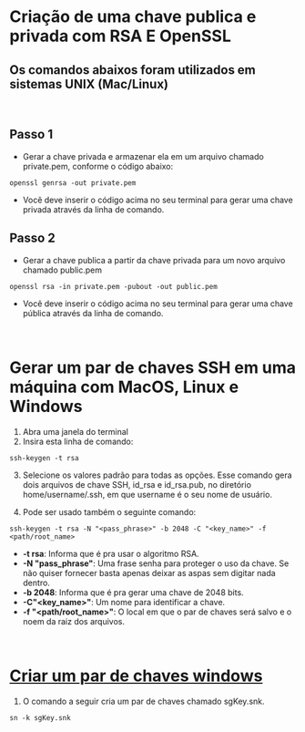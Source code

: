 # Criação de uma chave publica e privada com RSA E OpenSSL

## Os comandos abaixos foram utilizados em sistemas UNIX (Mac/Linux)

&nbsp;

## Passo 1

- Gerar a chave privada e armazenar ela em um arquivo chamado private.pem, conforme o código abaixo:

```text
openssl genrsa -out private.pem
```

- Você deve inserir o código acima no seu terminal para gerar uma chave privada através da linha de comando.

## Passo 2

- Gerar a chave publica a partir da chave privada para um novo arquivo chamado public.pem

```text
openssl rsa -in private.pem -pubout -out public.pem
```

- Você deve inserir o código acima no seu terminal para gerar uma chave pública através da linha de comando.

&nbsp;

# Gerar um par de chaves SSH em uma máquina com MacOS, Linux e Windows

1. Abra uma janela do terminal
2. Insira esta linha de comando:

```text
ssh-keygen -t rsa
```

3. Selecione os valores padrão para todas as opções.
   Esse comando gera dois arquivos de chave SSH, id_rsa e id_rsa.pub, no diretório home/username/.ssh, em que username é o seu nome de usuário.

4. Pode ser usado também o seguinte comando:

```text
ssh-keygen -t rsa -N "<pass_phrase>" -b 2048 -C "<key_name>" -f <path/root_name>
```

- **-t rsa**: Informa que é pra usar o algoritmo RSA.
- **-N "pass_phrase"**: Uma frase senha para proteger o uso da chave. Se não quiser fornecer basta apenas deixar as aspas sem digitar nada dentro.
- **-b 2048**: Informa que é pra gerar uma chave de 2048 bits.
- **-C"<key_name>"**: Um nome para identificar a chave.
- **-f "<path/root_name>"**: O local em que o par de chaves será salvo e o noem da raiz dos arquivos.

&nbsp;

# [Criar um par de chaves windows](https://learn.microsoft.com/pt-br/dotnet/standard/assembly/create-public-private-key-pair)

1.  O comando a seguir cria um par de chaves chamado sgKey.snk.

```text
sn -k sgKey.snk
```
